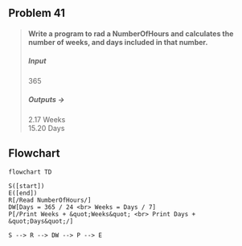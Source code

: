 ## Problem 41

>#### Write a program to rad a NumberOfHours and calculates the number of weeks, and days included in that number.
>##### Input
> 365
>##### Outputs ->
> 2.17 Weeks<br>
> 15.20 Days<br>

## Flowchart

```mermaid 
flowchart TD

S([start])
E([end])
R[/Read NumberOfHours/]
DW[Days = 365 / 24 <br> Weeks = Days / 7]
P[/Print Weeks + &quot;Weeks&quot; <br> Print Days + &quot;Days&quot;/]

S --> R --> DW --> P --> E

```
